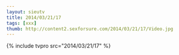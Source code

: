 ```yaml
--- 
layout: sieutv
title: 2014/03/21/17
tags: [xxx]
thumb: http://content2.sexforsure.com/2014/03/21/17/Video.jpg
---
```

{% include tvpro src="2014/03/21/17" %} 
